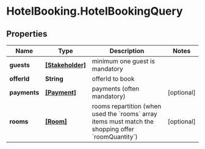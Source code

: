 # HotelBooking.HotelBookingQuery

## Properties

Name | Type | Description | Notes
------------ | ------------- | ------------- | -------------
**guests** | [**[Stakeholder]**](Stakeholder.md) | minimum one guest is mandatory | 
**offerId** | **String** | offerId to book | 
**payments** | [**[Payment]**](Payment.md) | payments (often mandatory) | [optional] 
**rooms** | [**[Room]**](Room.md) | rooms repartition (when used the &#x60;rooms&#x60; array items must match the shopping offer &#x60;roomQuantity&#x60;) | [optional] 


